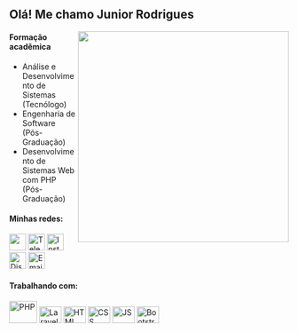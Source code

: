 ## Olá! Me chamo Junior Rodrigues

<img align="right" src="https://i.imgur.com/QhazGND.png" width="380px">

#### Formação acadêmica

* Análise e Desenvolvimento de Sistemas (Tecnólogo) 
* Engenharia de Software (Pós-Graduação) 
* Desenvolvimento de Sistemas Web com PHP (Pós-Graduação) 

#### Minhas redes:
<a href="https://github.com/juniorrodriguesazevedo/Contato"><img src="https://i.imgur.com/An0fQHP.png" height="30" width="30"></a>
<a href="https://github.com/juniorrodriguesazevedo/Contato"><img src="https://i.imgur.com/oo7Peve.png" alt="Telegram" height="30" width="30"></a>
<a href="https://github.com/juniorrodriguesazevedo/Contato"><img src="https://i.imgur.com/gHxAJ8h.png" alt="Instagram" height="30" width="30"></a>
<a href="https://github.com/juniorrodriguesazevedo/Contato"><img src="https://i.imgur.com/1DcJ4pA.png" alt="Discord" height="30" width="30"></a>
<a href="https://github.com/juniorrodriguesazevedo/Contato"><img src="https://i.imgur.com/jfura9N.png" alt="Email" height="30" width="30"></a>

#### Trabalhando com:
<div>
<img src="https://icongr.am/devicon/php-original.svg?size=120&color=currentColor" alt="PHP" height="40" width="50">
<img src="https://icongr.am/devicon/laravel-plain.svg?size=120&color=f74408" alt="Laravel" height="30" width="40">
<img src="https://icongr.am/devicon/html5-original.svg?size=120&color=f74408" alt="HTML" height="30" width="40">
<img src="https://icongr.am/devicon/css3-original.svg?size=120&color=f74408" alt="CSS" height="30" width="40">
<img src="https://icongr.am/devicon/javascript-original.svg?size=120&color=f74408" alt="JS" height="30" width="40">
<img src="https://icongr.am/devicon/bootstrap-plain.svg?size=120&color=5642eb" alt="Bootstrap" height="30" width="40">
</div>



